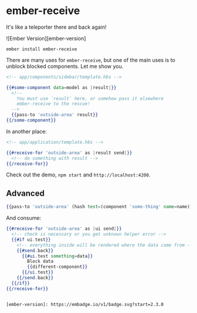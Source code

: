 # ember-receive

It's like a teleporter there and back again!

![Ember Version][ember-version]

```no-highlight
ember install ember-receive
```

There are many uses for `ember-receive`, but one of the main uses is to unblock blocked components. Let me show you.

```hbs
<!-- app/components/sidebar/template.hbs -->

{{#some-component data=model as |result|}}
  <!--
    You must use `result` here, or somehow pass it elsewhere
    ember-receive to the rescue!
  -->
  {{pass-to 'outside-area' result}}
{{/some-component}}
```

In another place:
```hbs
<!-- app/application/template.hbs -->

{{#receive-for 'outside-area' as |result send|}}
  <!-- do something with result -->
{{/receive-for}}
```

Check out the demo, `npm start` and `http://localhost:4200`.

## Advanced

```hbs
{{pass-to 'outside-area' (hash test=(component 'some-thing' name=name))}}
```

And consume:

```hbs
{{#receive-for 'outside-area' as |ui send|}}
  <!-- check is necessary or you get unknown helper error -->
  {{#if ui.test}}
    <!-- everything inside will be rendered where the data came from -->
    {{#send.back}}
      {{#ui.test something=data}}
        Block data
        {{different-component}}
      {{/ui.test}}
    {{/send.back}}
  {{/if}}
{{/receive-for}}


[ember-version]: https://embadge.io/v1/badge.svg?start=2.3.0
